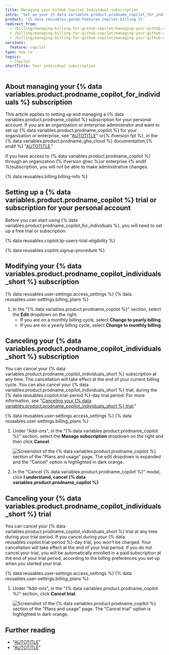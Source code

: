 ```yaml
---
title: Managing your GitHub Copilot Individual subscription
intro: 'Set up your {% data variables.product.prodname_copilot_for_individuals %} trial for your personal account and manage your subscription.'
product: '{% data reusables.gated-features.copilot-billing %}'
redirect_from:
  - /billing/managing-billing-for-github-copilot/managing-your-github-copilot-subscription
  - /billing/managing-billing-for-github-copilot/managing-your-github-copilot-for-individuals-subscription
  - /billing/managing-billing-for-github-copilot/managing-your-github-copilot-subscription-for-your-personal-account
versions:
  feature: copilot
type: how_to
topics:
  - Copilot
shortTitle: Your individual subscription
---
```


## About managing your {% data variables.product.prodname_copilot_for_individuals %} subscription

This article applies to setting up and managing a {% data variables.product.prodname_copilot %} subscription for your personal account. If you are an organization or enterprise administrator and want to set up {% data variables.product.prodname_copilot %} for your organization or enterprise, see "[AUTOTITLE](/billing/managing-billing-for-github-copilot/managing-your-github-copilot-business-subscription)" or{% ifversion fpt %}, in the {% data variables.product.prodname_ghe_cloud %} documentation,{% endif %} "[AUTOTITLE](/enterprise-cloud@latest/billing/managing-billing-for-github-copilot/managing-your-github-copilot-enterprise-subscription)."

If you have access to {% data variables.product.prodname_copilot %} through an organization {% ifversion ghec %}or enterprise {% endif %}subscription, you will not be able to make administrative changes.

{% data reusables.billing.billing-info %}

## Setting up a {% data variables.product.prodname_copilot %} trial or subscription for your personal account

Before you can start using {% data variables.product.prodname_copilot_for_individuals %}, you will need to set up a free trial or subscription.

{% data reusables.copilot.tp-users-trial-eligibility %}

{% data reusables.copilot.signup-procedure %}

## Modifying your {% data variables.product.prodname_copilot_individuals_short %} subscription

{% data reusables.user-settings.access_settings %}
{% data reusables.user-settings.billing_plans %}
1. In the "{% data variables.product.prodname_copilot %}" section, select the **Edit** dropdown on the right.
   - If you are on a monthly billing cycle, select **Change to yearly billing**.
   - If you are on a yearly billing cycle, select **Change to monthly billing**.

## Canceling your {% data variables.product.prodname_copilot_individuals_short %} subscription

You can cancel your {% data variables.product.prodname_copilot_individuals_short %} subscription at any time. The cancellation will take effect at the end of your current billing cycle. You can also cancel your {% data variables.product.prodname_copilot_individuals_short %} trial, during the {% data reusables.copilot.trial-period %}-day trial period. For more information, see "[Canceling your {% data variables.product.prodname_copilot_individuals_short %} trial](#canceling-your-copilot-individual-trial)."

{% data reusables.user-settings.access_settings %}
{% data reusables.user-settings.billing_plans %}
1. Under "Add-ons", in the "{% data variables.product.prodname_copilot %}" section, select the **Manage subscription** dropdown on the right and then click **Cancel**.

     ![Screenshot of the {% data variables.product.prodname_copilot %} section of the "Plans and usage" page. The edit dropdown is expanded and the "Cancel" option is highlighted in dark orange.](/assets/images/help/copilot/copilot-cancel-cfi-subscription.png)

1. In the "Cancel {% data variables.product.prodname_copilot %}" modal, click **I understand, cancel {% data variables.product.prodname_copilot %}**

## Canceling your {% data variables.product.prodname_copilot_individuals_short %} trial

You can cancel your {% data variables.product.prodname_copilot_individuals_short %} trial at any time during your trial period. If you cancel during your {% data reusables.copilot.trial-period %}-day trial, you won't be charged. Your cancellation will take effect at the end of your trial period. If you do not cancel your trial, you will be automatically enrolled in a paid subscription at the end of your trial period, according to the billing preferences you set up when you started your trial.

{% data reusables.user-settings.access_settings %}
{% data reusables.user-settings.billing_plans %}
1. Under "Add-ons", in the "{% data variables.product.prodname_copilot %}" section, click **Cancel trial**.

   ![Screenshot of the {% data variables.product.prodname_copilot %} section of the "Plans and usage" page. The "Cancel trial" option is highlighted in dark orange.](/assets/images/help/copilot/copilot-cancel-trial.png)

## Further reading

- "[AUTOTITLE](/copilot/overview-of-github-copilot/about-github-copilot-individual)"
- "[AUTOTITLE](/copilot/using-github-copilot/getting-started-with-github-copilot)"
